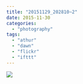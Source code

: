 ```yaml
---
title: "20151129_202810~2"
date: 2015-11-30
categories: 
  - "photography"
tags: 
  - "athur"
  - "dawn"
  - "flickr"
  - "ifttt"
---
```


![](https://farm6.staticflickr.com/5717/23386794786_1d2aa9a002_b.jpg)
